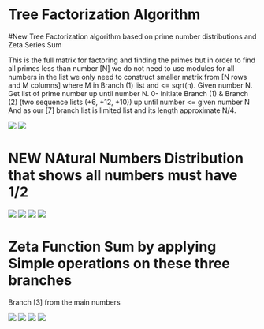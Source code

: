 # Tree Factorization Algorithm

#New Tree Factorization algorithm based on prime number distributions and Zeta Series Sum

This is the full matrix for factoring and finding the primes but in order to find all primes less than number [N] we 
do not need to use modules for all numbers in the list we only need to construct smaller matrix from [N rows and 
M columns] where M in Branch (1) list and <= sqrt(n). 
Given number N. Get list of prime number up until number N.
0- Initiate Branch (1) & Branch (2) (two sequence lists (+6, +12, +10)) up until number <= given number
N
And as our [7] branch list is limited list and its length approximate N/4.

<img src="Screenshots/Screenshot 2024-02-05 175317.png" />
<img src="Screenshots/Screenshot 2024-02-05 175414.png" />

# NEW NAtural Numbers Distribution that shows all numbers must have 1/2

<img src="Screenshots/Screenshot 2024-02-05 175442.png" />
<img src="Screenshots/Screenshot 2024-02-05 175524.png" />
<img src="Screenshots/Screenshot 2024-02-05 175549.png" />
<img src="Screenshots/Screenshot 2024-02-05 175610.png" />

# Zeta Function Sum by applying Simple operations on these three branches  

Branch [3] from the main numbers 

<img src="Screenshots/Screenshot 2024-02-05 180109.png" />
<img src="Screenshots/Screenshot 2024-02-05 180024.png" />
<img src="Screenshots/Screenshot 2024-02-05 175945.png" />
<img src="Screenshots/Screenshot 2024-02-05 175840.png" />
